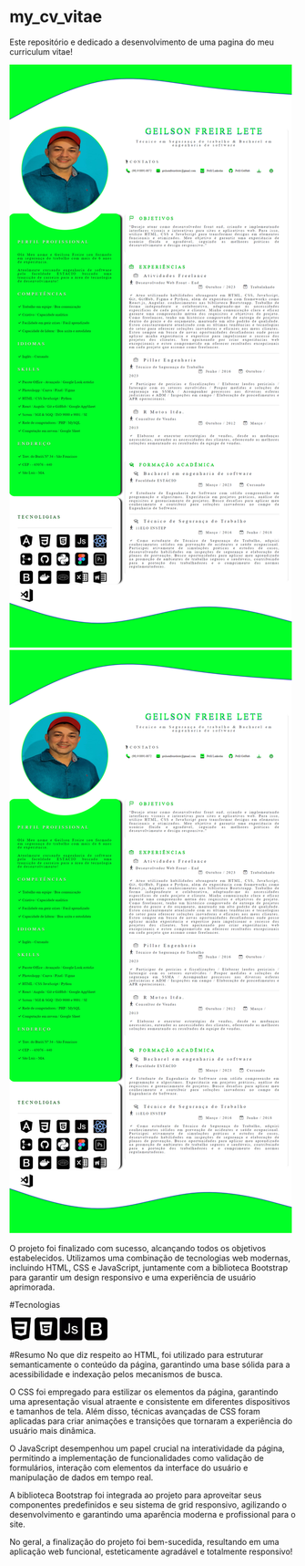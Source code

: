 # my_cv_vitae
Este repositório e dedicado a desenvolvimento de uma pagina do meu curriculum vitae!

<div class="read-img">
<img src="packs/img_readme/cv.png" alt="Curriculum Vitae">
<img src="https://github.com/geilsonfreire/my_cv_vitae/blob/main/Packs/img_readme/cv.png" alt="Curriculum Vitae">
</div>

O projeto foi finalizado com sucesso, alcançando todos os objetivos estabelecidos. Utilizamos uma combinação de tecnologias web modernas, incluindo HTML, CSS e JavaScript, juntamente com a biblioteca Bootstrap para garantir um design responsivo e uma experiência de usuário aprimorada.


#Tecnologias
<div class="read-img">
    <img src="packs/skills/css-3.png" wwidth="40" height="40" alt="CSS">
    <img src="packs/skills/html-5.png" wwidth="40" height="40" alt="HTML">
    <img src="packs/skills/js.png" wwidth="40" height="40" alt="JavaScript">
    <img src="packs/skills/bootstrap.png" wwidth="40" height="40" alt="Bootstrap">
</div>



#Resumo
No que diz respeito ao HTML, foi utilizado para estruturar semanticamente o conteúdo da página, garantindo uma base sólida para a acessibilidade e indexação pelos mecanismos de busca.

O CSS foi empregado para estilizar os elementos da página, garantindo uma apresentação visual atraente e consistente em diferentes dispositivos e tamanhos de tela. Além disso, técnicas avançadas de CSS foram aplicadas para criar animações e transições que tornaram a experiência do usuário mais dinâmica.

O JavaScript desempenhou um papel crucial na interatividade da página, permitindo a implementação de funcionalidades como validação de formulários, interação com elementos da interface do usuário e manipulação de dados em tempo real.

A biblioteca Bootstrap foi integrada ao projeto para aproveitar seus componentes predefinidos e seu sistema de grid responsivo, agilizando o desenvolvimento e garantindo uma aparência moderna e profissional para o site.

No geral, a finalização do projeto foi bem-sucedida, resultando em uma aplicação web funcional, esteticamente agradável e totalmente responsivo! 
